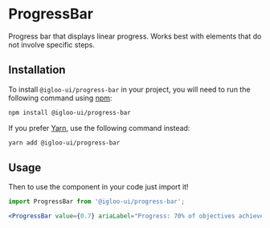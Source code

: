 # ProgressBar

Progress bar that displays linear progress. Works best with elements that do not involve specific steps.

<Example is="custom" />

<ReferenceLinks is="custom" />

## Installation

To install `@igloo-ui/progress-bar` in your project, you will need to run the following command using [npm](https://www.npmjs.com/):

```bash
npm install @igloo-ui/progress-bar
```

If you prefer [Yarn](https://classic.yarnpkg.com/en/), use the following command instead:

```bash
yarn add @igloo-ui/progress-bar
```

## Usage

Then to use the component in your code just import it!

```jsx
import ProgressBar from '@igloo-ui/progress-bar';

<ProgressBar value={0.7} ariaLabel="Progress: 70% of objectives achieved" />;
```
